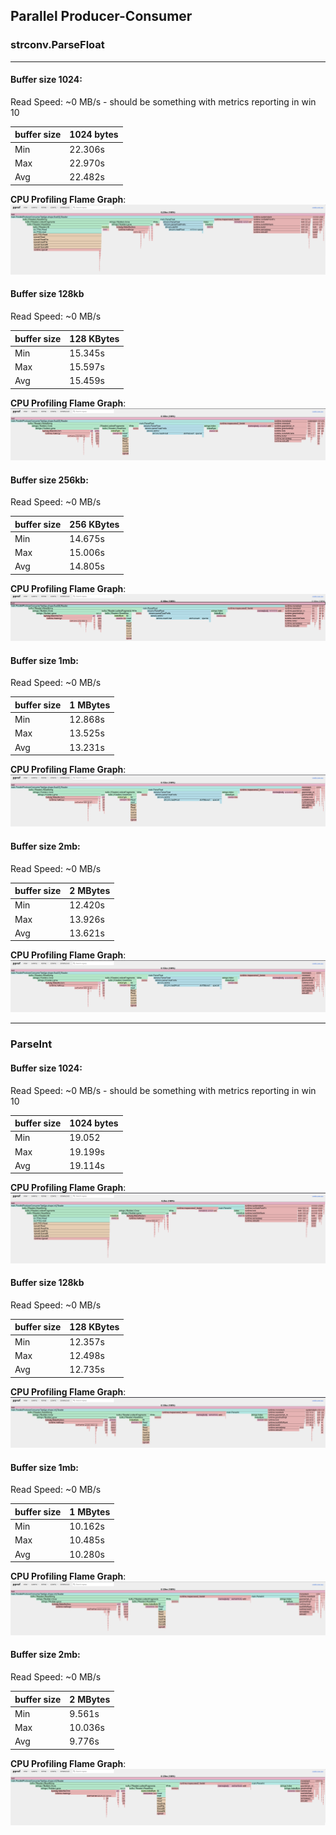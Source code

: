 ## Parallel Producer-Consumer

### strconv.ParseFloat

___

#### Buffer size 1024:

Read Speed: ~0 MB/s - should be something with metrics reporting in win 10

| buffer size | 1024 bytes | 
|-------------|------------|
| Min         | 22.306s    |
| Max         | 22.970s    |
| Avg         | 22.482s    |

**CPU Profiling Flame Graph**:
![CPU Profiling](parallel/float_1kb.png)

#### Buffer size 128kb

Read Speed: ~0 MB/s

| buffer size | 128 KBytes | 
|-------------|------------|
| Min         | 15.345s    |
| Max         | 15.597s    |
| Avg         | 15.459s    |

**CPU Profiling Flame Graph**:
![CPU Profiling](parallel/float_128kb.png)

#### Buffer size 256kb:

Read Speed: ~0 MB/s

| buffer size | 256 KBytes | 
|-------------|------------|
| Min         | 14.675s    |
| Max         | 15.006s    |
| Avg         | 14.805s    |

**CPU Profiling Flame Graph**:
![CPU Profiling](parallel/float_256kb.png)

#### Buffer size 1mb:

Read Speed: ~0 MB/s

| buffer size | 1 MBytes | 
|-------------|----------|
| Min         | 12.868s  |
| Max         | 13.525s  |
| Avg         | 13.231s  |

**CPU Profiling Flame Graph**:
![CPU Profiling](parallel/float_1mb.png)

#### Buffer size 2mb:

Read Speed: ~0 MB/s

| buffer size | 2 MBytes | 
|-------------|----------|
| Min         | 12.420s  |
| Max         | 13.926s  |
| Avg         | 13.621s  |

**CPU Profiling Flame Graph**:
![CPU Profiling](parallel/float_2mb.png)

___

### ParseInt

#### Buffer size 1024:

Read Speed: ~0 MB/s - should be something with metrics reporting in win 10

| buffer size | 1024 bytes | 
|-------------|------------|
| Min         | 19.052     |
| Max         | 19.199s    |
| Avg         | 19.114s    |

**CPU Profiling Flame Graph**:
![CPU Profiling](parallel/int_1kb.png)

#### Buffer size 128kb

Read Speed: ~0 MB/s

| buffer size | 128 KBytes | 
|-------------|------------|
| Min         | 12.357s    |
| Max         | 12.498s    |
| Avg         | 12.735s    |

**CPU Profiling Flame Graph**:
![CPU Profiling](parallel/int_128kb.png)

#### Buffer size 1mb:

Read Speed: ~0 MB/s

| buffer size | 1 MBytes | 
|-------------|----------|
| Min         | 10.162s  |
| Max         | 10.485s  |
| Avg         | 10.280s  |

**CPU Profiling Flame Graph**:
![CPU Profiling](parallel/int_1mb.png)

#### Buffer size 2mb:

Read Speed: ~0 MB/s

| buffer size | 2 MBytes | 
|-------------|----------|
| Min         | 9.561s   |
| Max         | 10.036s  |
| Avg         | 9.776s   |

**CPU Profiling Flame Graph**:
![CPU Profiling](parallel/int_2mb.png)